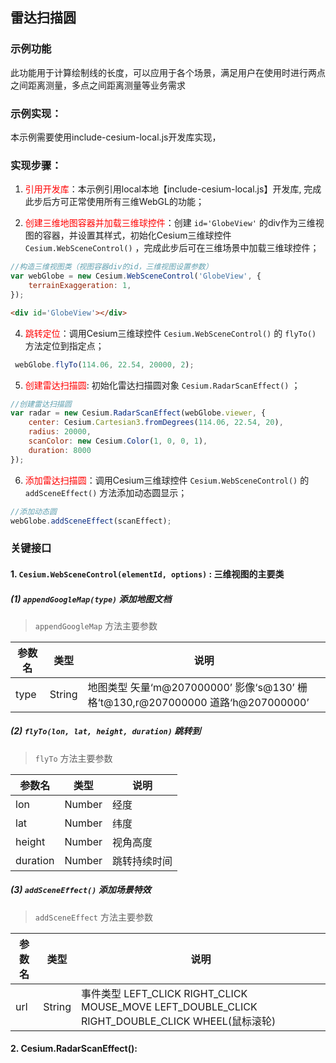 ## 雷达扫描圆

### 示例功能

此功能用于计算绘制线的长度，可以应用于各个场景，满足用户在使用时进行两点之间距离测量，多点之间距离测量等业务需求

### 示例实现：

本示例需要使用include-cesium-local.js开发库实现，

### 实现步骤：

1. <font color=red>引用开发库</font>：本示例引用local本地【include-cesium-local.js】开发库, 完成此步后方可正常使用所有三维WebGL的功能；

2. <font color=red>创建三维地图容器并加载三维球控件</font>：创建 `id='GlobeView'` 的div作为三维视图的容器，并设置其样式，初始化Cesium三维球控件 `Cesium.WebSceneControl()` ，完成此步后可在三维场景中加载三维球控件；

``` Javascript
//构造三维视图类（视图容器div的id，三维视图设置参数）
var webGlobe = new Cesium.WebSceneControl('GlobeView', {
    terrainExaggeration: 1,
});
```

``` html
<div id='GlobeView'></div>
```

4. <font color=red>跳转定位</font>：调用Cesium三维球控件 `Cesium.WebSceneControl()` 的 `flyTo()` 方法定位到指定点；

``` Javascript
 webGlobe.flyTo(114.06, 22.54, 20000, 2);
```

5. <font color=red>创建雷达扫描圆</font>: 初始化雷达扫描圆对象 `Cesium.RadarScanEffect()` ； 

``` Javascript
//创建雷达扫描圆
var radar = new Cesium.RadarScanEffect(webGlobe.viewer, {
    center: Cesium.Cartesian3.fromDegrees(114.06, 22.54, 20),
    radius: 20000,
    scanColor: new Cesium.Color(1, 0, 0, 1),
    duration: 8000
});
```

6. <font color=red>添加雷达扫描圆</font>：调用Cesium三维球控件 `Cesium.WebSceneControl()` 的 `addSceneEffect()` 方法添加动态圆显示；

``` Javascript
//添加动态圆
webGlobe.addSceneEffect(scanEffect);
```

### 关键接口
#### 1. `Cesium.WebSceneControl(elementId, options)` : 三维视图的主要类

##### (1) `appendGoogleMap(type)` 添加地图文档

> `appendGoogleMap` 方法主要参数

|参数名|类型|说明|
|-|-|-|
|type|String|地图类型 矢量‘m@207000000’ 影像‘s@130’ 栅格‘t@130,r@207000000 道路‘h@207000000’|

##### (2) `flyTo(lon, lat, height, duration)` 跳转到
> `flyTo` 方法主要参数

|参数名|类型|说明|
|-|-|-|
|lon|Number|经度|
|lat|Number|纬度|
|height|Number|视角高度|
|duration|Number|跳转持续时间|


##### (3) `addSceneEffect()` 添加场景特效
> `addSceneEffect` 方法主要参数

|参数名|类型|说明|
|-|-|-|
|url|String|事件类型 LEFT_CLICK RIGHT_CLICK MOUSE_MOVE LEFT_DOUBLE_CLICK RIGHT_DOUBLE_CLICK WHEEL(鼠标滚轮)|

#### 2. Cesium.RadarScanEffect():